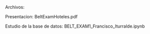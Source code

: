 Archivos:

Presentacion: BeltExamHoteles.pdf

Estudio de la base de datos: BELT_EXAM1_Francisco_Iturralde.ipynb
